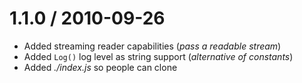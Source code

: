 
1.1.0 / 2010-09-26 
==================

  * Added streaming reader capabilities (_pass a readable stream_)
  * Added `Log()` log level as string support (_alternative of constants_)
  * Added _./index.js_ so people can clone
